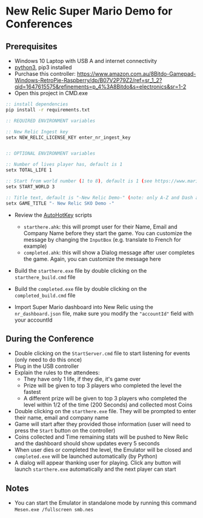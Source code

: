# New Relic Super Mario Demo for Conferences

## Prerequisites

-   Windows 10 Laptop with USB A and internet connectivity
-   [python3](https://www.python.org/downloads/), pip3 installed
-   Purchase this controller: https://www.amazon.com.au/8Bitdo-Gamepad-Windows-RetroPie-Raspberry/dp/B07V2P79Z2/ref=sr_1_2?qid=1647615575&refinements=p_4%3A8Bitdo&s=electronics&sr=1-2
-   Open this project in CMD.exe

```bat
:: install dependencies
pip install -r requirements.txt

:: REQUIRED ENVIRONMENT variables

:: New Relic Ingest key
setx NEW_RELIC_LICENSE_KEY enter_nr_ingest_key


:: OPTIONAL ENVIRONMENT variables

:: Number of lives player has, default is 1
setx TOTAL_LIFE 1

:: Start from world number (1 to 8), default is 1 (see https://www.mariowiki.com/Super_Mario_Bros)
setx START_WORLD 3

:: Title text, default is "-New Relic Demo-" (note: only A-Z and Dash are allowed)
setx GAME_TITLE "- New Relic SKO Demo -"

```

-   Review the [AutoHotKey](https://www.autohotkey.com) scripts

    -   `starthere.ahk`: this will prompt user for their Name, Email and Company Name before they start the game. You can customize the message by changing the `InputBox` (e.g. translate to French for example)
    -   `completed.ahk`: this will show a Dialog message after user completes the game. Again, you can customize the message here

-   Build the `starthere.exe` file by double clicking on the `starthere_build.cmd` file
-   Build the `completed.exe` file by double clicking on the `completed_build.cmd` file
-   Import Super Mario dashboard into New Relic using the `nr_dashboard.json` file, make sure you modify the `"accountId"` field with your accountId

## During the Conference

-   Double clicking on the `StartServer.cmd` file to start listening for events (only need to do this once)
-   Plug in the USB controller
-   Explain the rules to the attendees:
    -   They have only 1 life, if they die, it's game over
    -   Prize will be given to top 3 players who completed the level the fastest
    -   A different prize will be given to top 3 players who completed the level within 1/2 of the time (200 Seconds) and collected most Coins
-   Double clicking on the `starthere.exe` file. They will be prompted to enter their name, email and company name
-   Game will start after they provided those information (user will need to press the `Start` button on the controller)
-   Coins collected and Time remaining stats will be pushed to New Relic and the dashboard should show updates every 5 seconds
-   When user dies or completed the level, the Emulator will be closed and `completed.exe` will be launched automatically (by Python)
-   A dialog will appear thanking user for playing. Click any button will launch `starthere.exe` automatically and the next player can start

## Notes

-   You can start the Emulator in standalone mode by running this command `Mesen.exe /fullscreen smb.nes`
